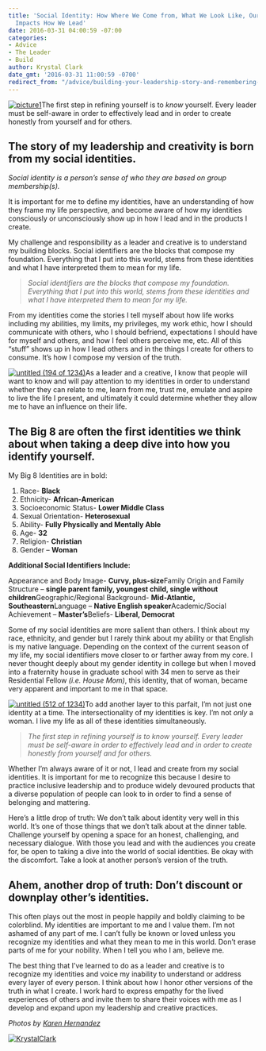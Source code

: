 ```yaml
---
title: 'Social Identity: How Where We Come from, What We Look Like, Our Age and Gender
  Impacts How We Lead'
date: 2016-03-31 04:00:59 -07:00
categories:
- Advice
- The Leader
- Build
author: Krystal Clark
date_gmt: '2016-03-31 11:00:59 -0700'
redirect_from: "/advice/building-your-leadership-story-and-remembering-who-you-are-in-the-process/"
---
```


[![picture1](https://yellow-blog-images.imgix.net/2016/03/picture1.jpg)](https://yellow-blog-images.imgix.net/2016/03/picture1.jpg)The first step in refining yourself is to _know_ yourself. Every leader must be self-aware in order to effectively lead and in order to create honestly from yourself and for others.

## The story of my leadership and creativity is born from my social identities.

_Social identity is a person’s sense of who they are based on group membership(s)._

It is important for me to define my identities, have an understanding of how they frame my life perspective, and become aware of how my identities consciously or unconsciously show up in how I lead and in the products I create.

My challenge and responsibility as a leader and creative is to understand my building blocks. Social identifiers are the blocks that compose my foundation. Everything that I put into this world, stems from these identities and what I have interpreted them to mean for my life.

> _Social identifiers are the blocks that compose my foundation. Everything that I put into this world, stems from these identities and what I have interpreted them to mean for my life._

From my identities come the stories I tell myself about how life works including my abilities, my limits, my privileges, my work ethic, how I should communicate with others, who I should befriend, expectations I should have for myself and others, and how I feel others perceive me, etc. All of this “stuff” shows up in how I lead others and in the things I create for others to consume. It’s how I compose my version of the truth.

[![untitled (194 of 1234)](https://yellow-blog-images.imgix.net/2016/03/untitled-194-of-1234.jpg)](https://yellow-blog-images.imgix.net/2016/03/untitled-194-of-1234.jpg)As a leader and a creative, I know that people will want to know and will pay attention to my identities in order to understand whether they can relate to me, learn from me, trust me, emulate and aspire to live the life I present, and ultimately it could determine whether they allow me to have an influence on their life.

## The Big 8 are often the first identities we think about when taking a deep dive into how you identify yourself.

My Big 8 Identities are in bold:

1.  Race- **Black**
2.  Ethnicity- **African-American**
3.  Socioeconomic Status- **Lower Middle Class**
4.  Sexual Orientation- **Heterosexual**
5.  Ability- **Fully** **Physically and Mentally Able**
6.  Age- **32**
7.  Religion- **Christian**
8.  Gender – **Woman**

**Additional Social Identifiers Include:**

Appearance and Body Image- **Curvy, plus-size**Family Origin and Family Structure – **single parent family, youngest child, single without children**Geographic/Regional Background- **Mid-Atlantic, Southeastern**Language – **Native English speaker**Academic/Social Achievement – **Master’s**Beliefs- **Liberal, Democrat**

Some of my social identities are more salient than others. I think about my race, ethnicity, and gender but I rarely think about my ability or that English is my native language. Depending on the context of the current season of my life, my social identifiers move closer to or farther away from my core. I never thought deeply about my gender identity in college but when I moved into a fraternity house in graduate school with 34 men to serve as their Residential Fellow _(i.e. House Mom)_, this identity, that of woman, became very apparent and important to me in that space.

[![untitled (512 of 1234)](https://yellow-blog-images.imgix.net/2016/03/untitled-512-of-1234.jpg)](https://yellow-blog-images.imgix.net/2016/03/untitled-512-of-1234.jpg)To add another layer to this parfait, I’m not just one identity at a time. The intersectionality of my identities is key. I’m not _only_ a woman. I live my life as all of these identities simultaneously.

> _The first step in refining yourself is to know yourself. Every leader must be self-aware in order to effectively lead and in order to create honestly from yourself and for others._

Whether I’m always aware of it or not, I lead and create from my social identities. It is important for me to recognize this because I desire to practice inclusive leadership and to produce widely devoured products that a diverse population of people can look to in order to find a sense of belonging and mattering.

Here’s a little drop of truth: We don’t talk about identity very well in this world. It’s one of those things that we don’t talk about at the dinner table. Challenge yourself by opening a space for an honest, challenging, and necessary dialogue. With those you lead and with the audiences you create for, be open to taking a dive into the world of social identities. Be okay with the discomfort. Take a look at another person’s version of the truth.

## Ahem, another drop of truth: Don’t discount or downplay other’s identities.

This often plays out the most in people happily and boldly claiming to be colorblind. My identities are important to me and I value them. I’m not ashamed of any part of me. I can’t fully be known or loved unless you recognize my identities and what they mean to me in this world. Don’t erase parts of me for your nobility. When I tell you who I am, believe me.

The best thing that I’ve learned to do as a leader and creative is to recognize my identities and voice my inability to understand or address every layer of every person. I think about how I honor other versions of the truth in what I create. I work hard to express empathy for the lived experiences of others and invite them to share their voices with me as I develop and expand upon my leadership and creative practices.

_Photos by [Karen Hernandez](http://www.karenmariehernandez.com/)_

[![KrystalClark](https://yellow-blog-images.imgix.net/2016/03/KrystalClark.jpg)](http://peculiarpearl.com/)

